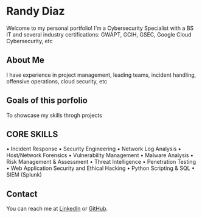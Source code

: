 # Randy Diaz
Welcome to my personal portfolio! I’m a Cybersecurity Specialist with a BS IT and several industry certifications: GWAPT, GCIH, GSEC, Google Cloud Cybersecurity, etc

## About Me
I have experience in project management, leading teams, incident handling, offensive operations, cloud security, etc

## Goals of this porfolio
To showcase my skills throgh projects

## CORE SKILLS
• Incident Response
• Security Engineering
• Network Log Analysis
• Host/Network Forensics
• Vulnerability Management
• Malware Analysis
• Risk Management & Assessment
• Threat Intelligence
• Penetration Testing
• Web Application Security and Ethical Hacking
• Python Scripting & SQL
• SIEM (Splunk)

## Contact
You can reach me at [LinkedIn](https://www.linkedin.com/in/randy-r-diaz/) or [GitHub](https://github.com/Randy-Dia).

<!--
**Randy-Diaz/Randy-Diaz** is a ✨ _special_ ✨ repository because its `README.md` (this file) appears on your GitHub profile.

Here are some ideas to get you started:

- 🔭 I’m currently working on ...
- 🌱 I’m currently learning ...
- 👯 I’m looking to collaborate on ...
- 🤔 I’m looking for help with ...
- 💬 Ask me about ...
- 📫 How to reach me: ...
- 😄 Pronouns: ...
- ⚡ Fun fact: ...
-->
